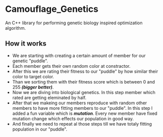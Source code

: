 # Camouflage_Genetics
 An C++ library for performing genetic biology inspired optimization algorithm.
 
## How it works
- We are starting with creating a certain amount of member for our genetic "puddle".
- Each member gets their own random color at constractor.
- After this we are rating their fitness to our "puddle" by how similar their color to target color. 
- Than we sorting them with their fitness score which is between 0 and 255 _**(bigger better)**_. 
- Now we are diving into biological genetics. In this step member which rated are getting eleminated by half.
- After that we makeing our members reproduce with random other members to have more fitting members to our "puddle". In this step I added a fun variable which is **_mutation_**. Every new member have fixed mutation change which effects our population in good way.
- And finally we need to repeat al those steps till we have totaly fitting population in our "puddle".
